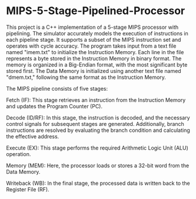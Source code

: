 # MIPS-5-Stage-Pipelined-Processor
This project is a C++ implementation of a 5-stage MIPS processor with pipelining. The simulator accurately models the execution of instructions in each pipeline stage. It supports a subset of the MIPS instruction set and operates with cycle accuracy. The program takes input from a text file named "imem.txt" to initialize the Instruction Memory. Each line in the file represents a byte stored in the Instruction Memory in binary format. The memory is organized in a Big-Endian format, with the most significant byte stored first. The Data Memory is initialized using another text file named "dmem.txt," following the same format as the Instruction Memory.

The MIPS pipeline consists of five stages:

Fetch (IF): This stage retrieves an instruction from the Instruction Memory and updates the Program Counter (PC).

Decode (ID/RF): In this stage, the instruction is decoded, and the necessary control signals for subsequent stages are generated. Additionally, branch instructions are resolved by evaluating the branch condition and calculating the effective address.

Execute (EX): This stage performs the required Arithmetic Logic Unit (ALU) operation.

Memory (MEM): Here, the processor loads or stores a 32-bit word from the Data Memory.

Writeback (WB): In the final stage, the processed data is written back to the Register File (RF).
